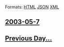 
Formats: [HTML](2003/05/7/index.html)  [JSON](2003/05/7/index.json)  [XML](2003/05/7/index.xml)  

## [2003-05-7](/news/2003/05/7/index.md)

## [Previous Day...](/news/2003/05/6/index.md)

